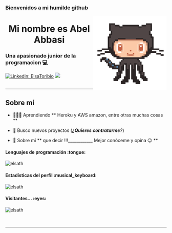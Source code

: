 

### Bienvenidos a mi humilde github 


<img align='right' src="https://raw.githubusercontent.com/iCharlesZ/FigureBed/master/img/octocat.gif" width="230">

<h1 align = "center"> Mi nombre es Abel Abbasi </h1>
<h3 align = "left"> Una apasionado junior de la  programacion 💻  </h3>

[![Linkedin: ElsaToribio](https://img.shields.io/badge/-elsatoribio-blue?style=flat-square&logo=Linkedin&logoColor=white&link=https://www.linkedin.com/in/elsatoribio/)](www.linkedin.com/in/abelabbasi)
<img src="https://media.giphy.com/media/mGcNjsfWAjY5AEZNw6/giphy.gif" width="50">
</br>
</br>
<hr>
<h2 align = "left"> Sobre mí </h2>

- 👩🏻‍🎓 Aprendiendo ** Heroku y AWS amazon, entre otras muchas cosas **

- 🤝 Busco nuevos proyectos  (*****¿Quieres contratarme?*****)


- 💬 Sobre mí **    que decir !!!____________         Mejor conóceme y opina 😉 **


<h4 align="left">Lenguajes de programación :tongue:</h4>
<p align="left"><img src="https://github-readme-stats.vercel.app/api/top-langs/?username=benemox&langs_count=10&theme=buefy&layout=compact" alt="elsath" /></p>

<h4 align="left">Estadísticas del perfil :musical_keyboard:</h4>
<p align="left"><img src="https://github-readme-stats.vercel.app/api?username=benemox&show_icons=true&theme=buefy" alt="elsath" /></p>

<h4 align="left">Visitantes... :eyes:</h4>
<p align="left"><img src="https://profile-counter.glitch.me/{benemox}/count.svg" alt="elsath" /></p>

</br>
<hr>
